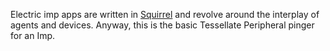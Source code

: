Electric imp apps are written in [Squirrel](https://electricimp.com/docs/squirrel/squirrelcrib/) and revolve around the interplay of agents and devices. Anyway, this is the basic Tessellate Peripheral pinger for an Imp.
